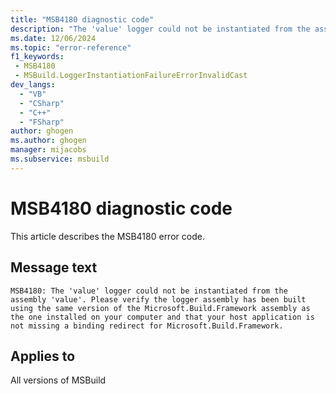 ```yaml
---
title: "MSB4180 diagnostic code"
description: "The 'value' logger could not be instantiated from the assembly 'value'. Please verify the logger assembly has been built using the same version of the Microsoft.Build.Framework assembly as the one installed on your computer and that your host application is not missing a binding redirect for Microsoft.Build.Framework."
ms.date: 12/06/2024
ms.topic: "error-reference"
f1_keywords:
 - MSB4180
 - MSBuild.LoggerInstantiationFailureErrorInvalidCast
dev_langs:
  - "VB"
  - "CSharp"
  - "C++"
  - "FSharp"
author: ghogen
ms.author: ghogen
manager: mijacobs
ms.subservice: msbuild
---
```


# MSB4180 diagnostic code

<!-- :::ErrorDefinitionDescription::: -->
<!-- :::editable-content name="introDescription"::: -->
This article describes the MSB4180 error code.
<!-- :::editable-content-end::: -->

## Message text

`MSB4180: The 'value' logger could not be instantiated from the assembly 'value'. Please verify the logger assembly has been built using the same version of the Microsoft.Build.Framework assembly as the one installed on your computer and that your host application is not missing a binding redirect for Microsoft.Build.Framework.`

<!-- :::editable-content name="postOutputDescription"::: -->
<!--
{StrBegin="MSB4180: "}
      LOCALIZATION: "{2}" is a localized message from a CLR/FX exception. Also, Microsoft.Build.Framework should not be localized
-->
<!-- :::editable-content-end::: -->
<!-- :::ErrorDefinitionDescription-end::: -->

## Applies to

All versions of MSBuild
